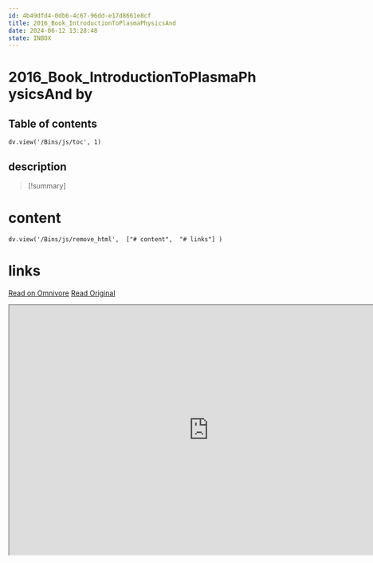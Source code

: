 ```yaml
---
id: 4b49dfd4-0db6-4c67-96dd-e17d8661e8cf
title: 2016_Book_IntroductionToPlasmaPhysicsAnd
date: 2024-06-12 13:28:48
state: INBOX
---
```


# 2016_Book_IntroductionToPlasmaPhysicsAnd by 
## Table of contents
```dataviewjs 
dv.view('/Bins/js/toc', 1) 
```


## description
>[!summary] 
> 


# content
```dataviewjs 
dv.view('/Bins/js/remove_html',  ["# content",  "# links"] ) 
```




# links
[Read on Omnivore](https://omnivore.app/me/u-65-f-2-b-516-b-164-4430-bd-0-f-735-fe-47-c-7-cde-2016-book-int-1900bfe37f0)
[Read Original](https://omnivore.app/attachments/u/65f2b516-b164-4430-bd0f-735fe47c7cde/2016_Book_IntroductionToPlasmaPhysicsAnd.pdf)

<iframe src="https://omnivore.app/attachments/u/65f2b516-b164-4430-bd0f-735fe47c7cde/2016_Book_IntroductionToPlasmaPhysicsAnd.pdf"  width="800" height="500"></iframe>
